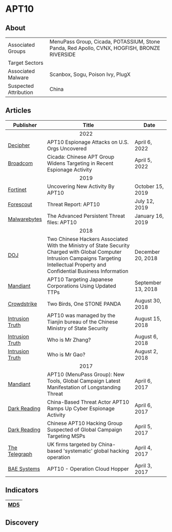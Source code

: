 <h1>APT10</h1>

<h2>About</h2>
<table>
  <tr>
    <td>Associated Groups</td>
    <td>MenuPass Group, Cicada, POTASSIUM, Stone Panda, Red Apollo, CVNX, HOGFISH, BRONZE RIVERSIDE</td>
  </tr>
  <tr>
    <td>Target Sectors</td>
    <td></td>
  </tr>
  <tr>
    <td>Associated Malware</td>
    <td>Scanbox, Sogu, Poison Ivy, PlugX</td>
  </tr>
  <tr>
    <td>Suspected Attribution</td>
    <td>China</td>
  </tr>
</table>

<h2>Articles</h2>
<table>
  <thead>
    <tr>
      <th>Publisher</th>
      <th>Title</th>
      <th>Date</th>
    </tr>
  </thead>
  <tbody>
    <tr>
      <td colspan="100" align="center">2022</td>
    </tr>
    <tr>
      <td>
        <a href="https://duo.com/decipher/apt10-espionage-attacks-on-u-s-orgs-uncovered">Decipher</a>
      </td>
      <td>APT10 Espionage Attacks on U.S. Orgs Uncovered</td>
      <td>April 6, 2022</td>
    </tr>
    <tr>
      <td>
        <a href="https://www.security.com/threat-intelligence/cicada-apt10-china-ngo-government-attacks">Broadcom</a>
      </td>
      <td>Cicada: Chinese APT Group Widens Targeting in Recent Espionage Activity</td>
      <td>April 5, 2022</td>
    </tr>
    <tr>
      <td colspan="100" align="center">2019</td>
    </tr>
    <tr>
      <td>
        <a href="https://www.fortinet.com/blog/threat-research/uncovering-new-activity-by-apt-">Fortinet</a>
      </td>
      <td>Uncovering New Activity By APT10</td>
      <td>October 15, 2019</td>
    </tr>
    <tr>
      <td>
        <a href="https://www.forescout.com/resources/apt10/">Forescout</a>
      </td>
      <td>Threat Report: APT10</td>
      <td>July 12, 2019</td>
    </tr>
    <tr>
      <td>
        <a href="https://www.malwarebytes.com/blog/news/2019/01/advanced-persistent-threat-files-apt10">Malwarebytes</a>
      </td>
      <td>The Advanced Persistent Threat files: APT10</td>
      <td>January 16, 2019</td>
    </tr>
    <tr>
      <td colspan="100" align="center">2018</td>
    </tr>
    <tr>
      <td>
        <a href="https://www.justice.gov/archives/opa/pr/two-chinese-hackers-associated-ministry-state-security-charged-global-computer-intrusion">DOJ</a>
      </td>
      <td>Two Chinese Hackers Associated With the Ministry of State Security Charged with Global Computer Intrusion Campaigns Targeting Intellectual Property and Confidential Business Information</td>
      <td>December 20, 2018</td>
    </tr>
    <tr>
      <td>
        <a href="https://cloud.google.com/blog/topics/threat-intelligence/apt10-targeting-japanese-corporations-using-updated-ttps">Mandiant</a>
      </td>
      <td>APT10 Targeting Japanese Corporations Using Updated TTPs</td>
      <td>September 13, 2018</td>
    </tr>
    <tr>
      <td>
        <a href="https://www.crowdstrike.com/en-us/blog/two-birds-one-stone-panda/">Crowdstrike</a>
      </td>
      <td>Two Birds, One STONE PANDA</td>
      <td>August 30, 2018</td>
    </tr>
    <tr>
      <td>
        <a href="https://intrusiontruth.wordpress.com/2018/08/15/apt10-was-managed-by-the-tianjin-bureau-of-the-chinese-ministry-of-state-security/">Intrusion Truth</a>
      </td>
      <td>APT10 was managed by the Tianjin bureau of the Chinese Ministry of State Security</td>
      <td>August 15, 2018</td>
    </tr>
    <tr>
      <td>
        <a href="https://intrusiontruth.wordpress.com/2018/08/06/who-is-mr-zhang/">Intrusion Truth</a>
      </td>
      <td>Who is Mr Zhang?</td>
      <td>August 6, 2018</td>
    </tr>
    <tr>
      <td>
        <a href="https://intrusiontruth.wordpress.com/2018/08/02/who-is-mr-gao/">Intrusion Truth</a>
      </td>
      <td>Who is Mr Gao?</td>
      <td>August 2, 2018</td>
    </tr>
    <tr>
      <td colspan="100" align="center">2017</td>
    </tr>
    <tr>
      <td>
        <a href="https://cloud.google.com/blog/topics/threat-intelligence/apt10-menupass-group">Mandiant</a>
      </td>
      <td>APT10 (MenuPass Group): New Tools, Global Campaign Latest Manifestation of Longstanding Threat</td>
      <td>April 6, 2017</td>
    </tr>
    <tr>
      <td>
        <a href="https://www.darkreading.com/cyberattacks-data-breaches/china-based-threat-actor-apt10-ramps-up-cyber-espionage-activity">Dark Reading</a>
      </td>
      <td>China-Based Threat Actor APT10 Ramps Up Cyber Espionage Activity</td>
      <td>April 6, 2017</td>
    </tr>
    <tr>
      <td>
        <a href="https://www.darkreading.com/cyberattacks-data-breaches/chinese-apt10-hacking-group-suspected-of-global-campaign-targeting-msps">Dark Reading</a>
      </td>
      <td>Chinese APT10 Hacking Group Suspected of Global Campaign Targeting MSPs</td>
      <td>April 5, 2017</td>
    </tr>
    <tr>
      <td>
        <a href="https://www.telegraph.co.uk/news/2017/04/04/uk-firms-targeted-china-based-systematic-global-hacking-operation/">The Telegraph</a>
      </td>
      <td>UK firms targeted by China-based 'systematic' global hacking operation</td>
      <td>April 4, 2017</td>
    </tr>
    <tr>
      <td>
        <a href="https://baesystemsai.blogspot.com/2017/04/apt10-operation-cloud-hopper_3.html">BAE Systems</a>
      </td>
      <td>APT10 - Operation Cloud Hopper</td>
      <td>April 3, 2017</td>
    </tr>
  </tbody>
</table>


<h2>Indicators</h2>
<table>
  <thead>
    <tr>
      <th>
        <a href="https://github.com/PudgyDragon/Threat-Intel/blob/main/All/APT10/samples.md5">MD5</a>
      </th>
    </tr>
  </thead>
</table>


<h2>Discovery</h2>
